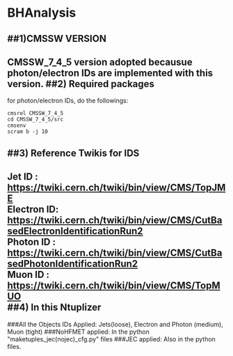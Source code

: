 # BHAnalysis
##1)CMSSW VERSION
-------------
CMSSW_7_4_5 version adopted becausue photon/electron IDs are implemented with this version.
##2) Required packages 
-----------------
for photon/electron IDs, do the followings:
```
cmsrel CMSSW_7_4_5
cd CMSSW_7_4_5/src
cmsenv
scram b -j 10  
```
##3) Reference Twikis for IDS
---------------------------
Jet ID     : https://twiki.cern.ch/twiki/bin/view/CMS/TopJME  
Electron ID: https://twiki.cern.ch/twiki/bin/view/CMS/CutBasedElectronIdentificationRun2  
Photon ID  : https://twiki.cern.ch/twiki/bin/view/CMS/CutBasedPhotonIdentificationRun2  
Muon ID    : https://twiki.cern.ch/twiki/bin/view/CMS/TopMUO  
##4) In this  Ntuplizer
-----------------------
###All the Objects IDs Applied:
Jets(loose), Electron and Photon (medium), Muon (tight)
###NoHFMET applied:
In the python "maketuples_jec(nojec)_cfg.py" files
###JEC applied:
Also in the python files. 
